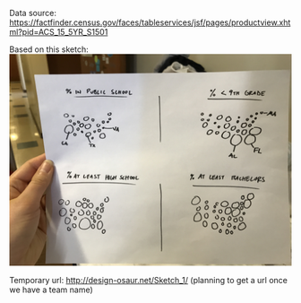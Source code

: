Data source: https://factfinder.census.gov/faces/tableservices/jsf/pages/productview.xhtml?pid=ACS_15_5YR_S1501

Based on this sketch: ![sketch 1](../hand_sketches/01.JPG "Sketch 1")

Temporary url: http://design-osaur.net/Sketch_1/
(planning to get a url once we have a team name)
